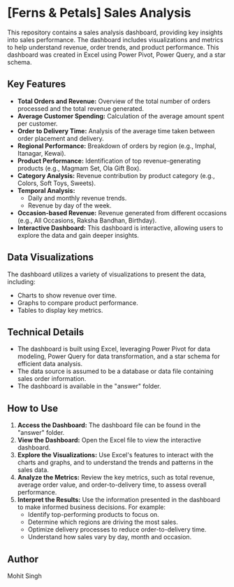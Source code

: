 # [Ferns & Petals] Sales Analysis 
This repository contains a sales analysis dashboard, providing key insights into sales performance. The dashboard includes visualizations and metrics to help understand revenue, order trends, and product performance.  This dashboard was created in Excel using Power Pivot, Power Query, and a star schema.

## Key Features
* **Total Orders and Revenue:** Overview of the total number of orders processed and the total revenue generated.
* **Average Customer Spending:** Calculation of the average amount spent per customer.
* **Order to Delivery Time:** Analysis of the average time taken between order placement and delivery.
* **Regional Performance:** Breakdown of orders by region (e.g., Imphal, Itanagar, Kewai).
* **Product Performance:** Identification of top revenue-generating products (e.g., Magmam Set, Ola Gift Box).
* **Category Analysis:** Revenue contribution by product category (e.g., Colors, Soft Toys, Sweets).
* **Temporal Analysis:**
    * Daily and monthly revenue trends.
    * Revenue by day of the week.
* **Occasion-based Revenue:** Revenue generated from different occasions (e.g., All Occasions, Raksha Bandhan, Birthday).
* **Interactive Dashboard:** This dashboard is interactive, allowing users to explore the data and gain deeper insights.

## Data Visualizations
The dashboard utilizes a variety of visualizations to present the data, including:
* Charts to show revenue over time.
* Graphs to compare product performance.
* Tables to display key metrics.

## Technical Details
* The dashboard is built using Excel, leveraging Power Pivot for data modeling, Power Query for data transformation, and a star schema for efficient data analysis.
* The data source is assumed to be a database or data file containing sales order information.
* The dashboard is available in the "answer" folder.

## How to Use
1.  **Access the Dashboard:** The dashboard file can be found in the "answer" folder.
2.  **View the Dashboard:** Open the Excel file to view the interactive dashboard.
3.  **Explore the Visualizations:** Use Excel's features to interact with the charts and graphs, and to understand the trends and patterns in the sales data.
4.  **Analyze the Metrics:** Review the key metrics, such as total revenue, average order value, and order-to-delivery time, to assess overall performance.
5.  **Interpret the Results:** Use the information presented in the dashboard to make informed business decisions. For example:
    * Identify top-performing products to focus on.
    * Determine which regions are driving the most sales.
    * Optimize delivery processes to reduce order-to-delivery time.
    * Understand how sales vary by day, month and occasion.

## Author
Mohit Singh


